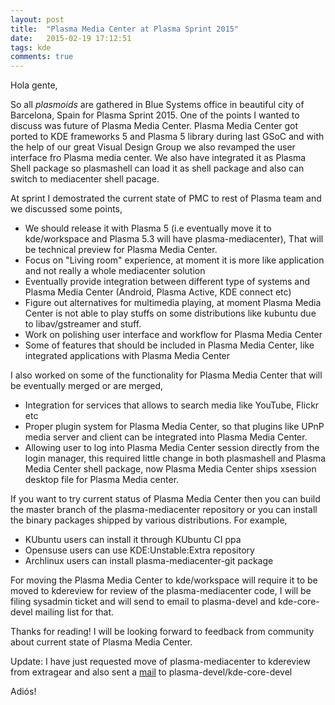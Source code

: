 ```yaml
---
layout: post
title:  "Plasma Media Center at Plasma Sprint 2015"
date:   2015-02-19 17:12:51
tags: kde
comments: true
---
```


Hola gente,

So all _plasmoids_ are gathered in Blue Systems office in beautiful city of Barcelona, Spain for Plasma Sprint 2015. One of the points I wanted to discuss was future of Plasma Media Center. Plasma Media Center got ported to KDE frameworks 5 and Plasma 5 library during last GSoC and with the help of our great Visual Design Group we also revamped the user interface fro Plasma media center. We also have integrated it as Plasma Shell package so plasmashell can load it as shell package and also can switch to mediacenter shell pacage.

At sprint I demostrated the current state of PMC to rest of Plasma team and we discussed some points,

- We should release it with Plasma 5 (i.e eventually move it to kde/workspace and Plasma 5.3 will have plasma-mediacenter), That will be technical preview for Plasma Media Center.
- Focus on "Living room" experience, at moment it is more like application and not really a whole mediacenter solution
- Eventually provide integration between different type of systems and Plasma Media Center (Android, Plasma Active, KDE connect etc)
- Figure out alternatives for multimedia playing, at moment Plasma Media Center is not able to play stuffs on some distributions like kubuntu due to libav/gstreamer and stuff.
- Work on polishing user interface and workflow for Plasma Media Center
- Some of features that should be included in Plasma Media Center, like integrated applications with Plasma Media Center

I also worked on some of the functionality for Plasma Media Center that will be eventually merged or are merged,

- Integration for services that allows to search media like YouTube, Flickr etc
- Proper plugin system for Plasma Media Center, so that plugins like UPnP media server and client can be integrated into Plasma Media Center.
- Allowing user to log into Plasma Media Center session directly from the login manager, this required little change in both plasmashell and Plasma Media Center shell package, now Plasma Media Center ships xsession desktop file for Plasma Media center.

If you want to try current status of Plasma Media Center then you can build the master branch of the plasma-mediacenter repository or you can install the binary packages shipped by various distributions. For example,

- KUbuntu users can install it through KUbuntu CI ppa
- Opensuse users can use KDE:Unstable:Extra repository
- Archlinux users can install plasma-mediacenter-git package

For moving the Plasma Media Center to kde/workspace will require it to be moved to kdereview for review of the plasma-mediacenter code, I will be filing sysadmin ticket and will send to email to plasma-devel and kde-core-devel mailing list for that.

Thanks for reading! I will be looking forward to feedback from community about current state of Plasma Media Center.

Update: I have just requested move of plasma-mediacenter to kdereview from extragear and also sent a [mail](https://mail.kde.org/pipermail/plasma-devel/2015-February/039429.html) to plasma-devel/kde-core-devel

Adiós!
